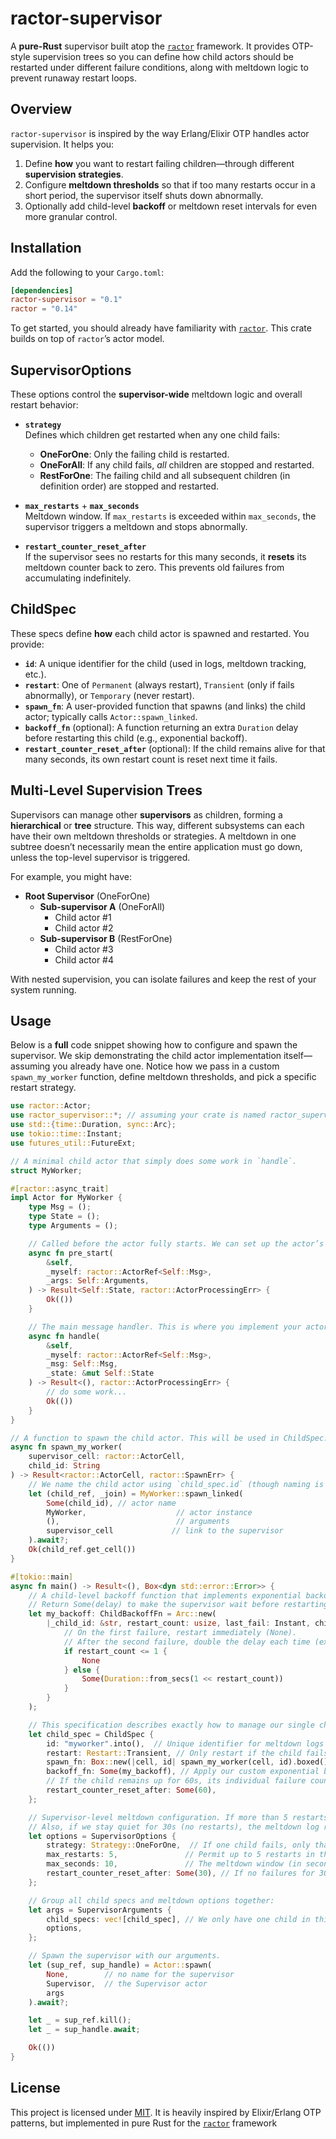 # ractor-supervisor

A **pure-Rust** supervisor built atop the [`ractor`](https://docs.rs/ractor) framework. It provides OTP-style supervision trees so you can define how child actors should be restarted under different failure conditions, along with meltdown logic to prevent runaway restart loops.

## Overview

`ractor-supervisor` is inspired by the way Erlang/Elixir OTP handles actor supervision. It helps you:

1. Define **how** you want to restart failing children—through different **supervision strategies**.
2. Configure **meltdown thresholds** so that if too many restarts occur in a short period, the supervisor itself shuts down abnormally.
3. Optionally add child-level **backoff** or meltdown reset intervals for even more granular control.

## Installation

Add the following to your `Cargo.toml`:
```toml
[dependencies]
ractor-supervisor = "0.1"
ractor = "0.14"
```

To get started, you should already have familiarity with [`ractor`](https://docs.rs/ractor). This crate builds on top of `ractor`’s actor model.

## SupervisorOptions

These options control the **supervisor-wide** meltdown logic and overall restart behavior:

- **`strategy`**  
  Defines which children get restarted when any one child fails:
  - **OneForOne**: Only the failing child is restarted.
  - **OneForAll**: If any child fails, *all* children are stopped and restarted.
  - **RestForOne**: The failing child and all subsequent children (in definition order) are stopped and restarted.
  
- **`max_restarts`** + **`max_seconds`**  
  Meltdown window. If `max_restarts` is exceeded within `max_seconds`, the supervisor triggers a meltdown and stops abnormally.

- **`restart_counter_reset_after`**  
  If the supervisor sees no restarts for this many seconds, it **resets** its meltdown counter back to zero. This prevents old failures from accumulating indefinitely.

## ChildSpec

These specs define **how** each child actor is spawned and restarted. You provide:

- **`id`**: A unique identifier for the child (used in logs, meltdown tracking, etc.).
- **`restart`**: One of `Permanent` (always restart), `Transient` (only if fails abnormally), or `Temporary` (never restart).
- **`spawn_fn`**: A user-provided function that spawns (and links) the child actor; typically calls `Actor::spawn_linked`.
- **`backoff_fn`** (optional): A function returning an extra `Duration` delay before restarting this child (e.g., exponential backoff).
- **`restart_counter_reset_after`** (optional): If the child remains alive for that many seconds, its own restart count is reset next time it fails.

## Multi-Level Supervision Trees

Supervisors can manage other **supervisors** as children, forming a **hierarchical** or **tree** structure. This way, different subsystems can each have their own meltdown thresholds or strategies. A meltdown in one subtree doesn’t necessarily mean the entire application must go down, unless the top-level supervisor is triggered.

For example, you might have:
- **Root Supervisor** (OneForOne)
  - **Sub-supervisor A** (OneForAll)
    - Child actor #1
    - Child actor #2
  - **Sub-supervisor B** (RestForOne)
    - Child actor #3
    - Child actor #4

With nested supervision, you can isolate failures and keep the rest of your system running.


## Usage

Below is a **full** code snippet showing how to configure and spawn the supervisor. We skip demonstrating the child actor implementation itself—assuming you already have one. Notice how we pass in a custom `spawn_my_worker` function, define meltdown thresholds, and pick a specific restart strategy.

```rust
use ractor::Actor;
use ractor_supervisor::*; // assuming your crate is named ractor_supervisor
use std::{time::Duration, sync::Arc};
use tokio::time::Instant;
use futures_util::FutureExt;

// A minimal child actor that simply does some work in `handle`.
struct MyWorker;

#[ractor::async_trait]
impl Actor for MyWorker {
    type Msg = ();
    type State = ();
    type Arguments = ();

    // Called before the actor fully starts. We can set up the actor’s internal state here.
    async fn pre_start(
        &self,
        _myself: ractor::ActorRef<Self::Msg>,
        _args: Self::Arguments,
    ) -> Result<Self::State, ractor::ActorProcessingErr> {
        Ok(())
    }

    // The main message handler. This is where you implement your actor’s behavior.
    async fn handle(
        &self,
        _myself: ractor::ActorRef<Self::Msg>,
        _msg: Self::Msg,
        _state: &mut Self::State
    ) -> Result<(), ractor::ActorProcessingErr> {
        // do some work...
        Ok(())
    }
}

// A function to spawn the child actor. This will be used in ChildSpec::spawn_fn.
async fn spawn_my_worker(
    supervisor_cell: ractor::ActorCell,
    child_id: String
) -> Result<ractor::ActorCell, ractor::SpawnErr> {
    // We name the child actor using `child_spec.id` (though naming is optional).
    let (child_ref, _join) = MyWorker::spawn_linked(
        Some(child_id), // actor name
        MyWorker,                    // actor instance
        (),                          // arguments
        supervisor_cell             // link to the supervisor
    ).await?;
    Ok(child_ref.get_cell())
}

#[tokio::main]
async fn main() -> Result<(), Box<dyn std::error::Error>> {
    // A child-level backoff function that implements exponential backoff after the second failure.
    // Return Some(delay) to make the supervisor wait before restarting this child.
    let my_backoff: ChildBackoffFn = Arc::new(
        |_child_id: &str, restart_count: usize, last_fail: Instant, child_reset_after: Option<u64>| {
            // On the first failure, restart immediately (None).
            // After the second failure, double the delay each time (exponential).
            if restart_count <= 1 {
                None
            } else {
                Some(Duration::from_secs(1 << restart_count))
            }
        }
    );

    // This specification describes exactly how to manage our single child actor.
    let child_spec = ChildSpec {
        id: "myworker".into(),  // Unique identifier for meltdown logs and debugging.
        restart: Restart::Transient, // Only restart if the child fails abnormally.
        spawn_fn: Box::new(|cell, id| spawn_my_worker(cell, id).boxed()),
        backoff_fn: Some(my_backoff), // Apply our custom exponential backoff on restarts.
        // If the child remains up for 60s, its individual failure counter resets to 0 next time it fails.
        restart_counter_reset_after: Some(60),
    };

    // Supervisor-level meltdown configuration. If more than 5 restarts occur within 10s, meltdown is triggered.
    // Also, if we stay quiet for 30s (no restarts), the meltdown log resets.
    let options = SupervisorOptions {
        strategy: Strategy::OneForOne,  // If one child fails, only that child is restarted.
        max_restarts: 5,               // Permit up to 5 restarts in the meltdown window.
        max_seconds: 10,               // The meltdown window (in seconds).
        restart_counter_reset_after: Some(30), // If no failures for 30s, meltdown log is cleared.
    };

    // Group all child specs and meltdown options together:
    let args = SupervisorArguments {
        child_specs: vec![child_spec], // We only have one child in this example
        options,
    };

    // Spawn the supervisor with our arguments.
    let (sup_ref, sup_handle) = Actor::spawn(
        None,        // no name for the supervisor
        Supervisor,  // the Supervisor actor
        args
    ).await?;

    let _ = sup_ref.kill();
    let _ = sup_handle.await;

    Ok(())
}
```

## License

This project is licensed under [MIT](LICENSE). It is heavily inspired by Elixir/Erlang OTP patterns, but implemented in pure Rust for the [`ractor`](https://docs.rs/ractor) framework
